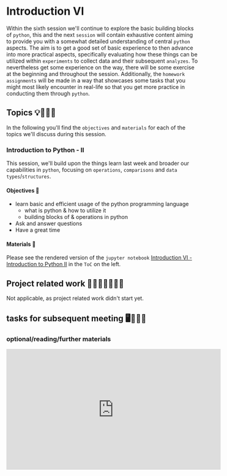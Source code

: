 # Introduction VI

Within the sixth session we'll continue to explore the basic building blocks of `python`, this and the next `session` will contain exhaustive content aiming to provide you with a somewhat detailed understanding of central `python` aspects. The aim is to get a good set of basic experience to then advance into more practical aspects, specifically evaluating how these things can be utilized within `experiments` to collect data and their subsequent `analyzes`. To nevertheless get some experience on the way, there will be some exercise at the beginning and throughout the session. Additionally, the `homework assignments` will be made in a way that showcases some tasks that you might most likely encounter in real-life so that you get more practice in conducting them through `python`.

## Topics 💡👨🏻‍🏫 

In the following you'll find the `objectives` and `materials` for each of the topics we'll discuss during this session.


### Introduction to Python - II
This session, we'll build upon the things learn last week and broader our capabilities in `python`, focusing on `operations`, `comparisons` and `data types`/`structures`. 

#### Objectives 📍

- learn basic and efficient usage of the python programming language
  - what is python & how to utilize it
  - building blocks of & operations in python
- Ask and answer questions
- Have a great time

#### Materials 📓

Please see the rendered version of the `jupyter notebook` [Introduction VI - Introduction to Python II](https://peerherholz.github.io/Python_for_Psychologists_Winter2021/introduction/intro_python_II.html) in the `ToC` on the left.


## Project related work 🥼🧑🏿‍🔬👩🏻‍🔬

Not applicable, as project related work didn't start yet.

## tasks for subsequent meeting 🖥️✍🏽📖


### optional/reading/further materials

<iframe width="560" height="315" src="https://www.youtube.com/embed/--_K4G3HCcI" title="YouTube video player" frameborder="0" allow="accelerometer; autoplay; clipboard-write; encrypted-media; gyroscope; picture-in-picture" allowfullscreen></iframe>